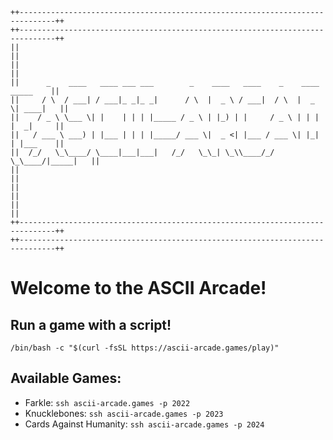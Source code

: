 ```
++------------------------------------------------------------------------------++
++------------------------------------------------------------------------------++
||                                                                              ||
||                                                                              ||
||      _    ____   ____ ___ ___        _    ____   ____    _    ____  _____    ||
||     / \  / ___| / ___|_ _|_ _|      / \  |  _ \ / ___|  / \  |  _ \| ____|   ||
||    / _ \ \___ \| |    | | | |_____ / _ \ | |_) | |     / _ \ | | | |  _|     ||
||   / ___ \ ___) | |___ | | | |_____/ ___ \|  _ <| |___ / ___ \| |_| | |___    ||
||  /_/   \_\____/ \____|___|___|   /_/   \_\_| \_\\____/_/   \_\____/|_____|   ||
||                                                                              ||
||                                                                              ||
||                                                                              ||
++------------------------------------------------------------------------------++
++------------------------------------------------------------------------------++
```

# Welcome to the ASCII Arcade!

## Run a game with a script!
`/bin/bash -c "$(curl -fsSL https://ascii-arcade.games/play)"`

## Available Games:

- Farkle: `ssh ascii-arcade.games -p 2022`
- Knucklebones: `ssh ascii-arcade.games -p 2023`
- Cards Against Humanity: `ssh ascii-arcade.games -p 2024`